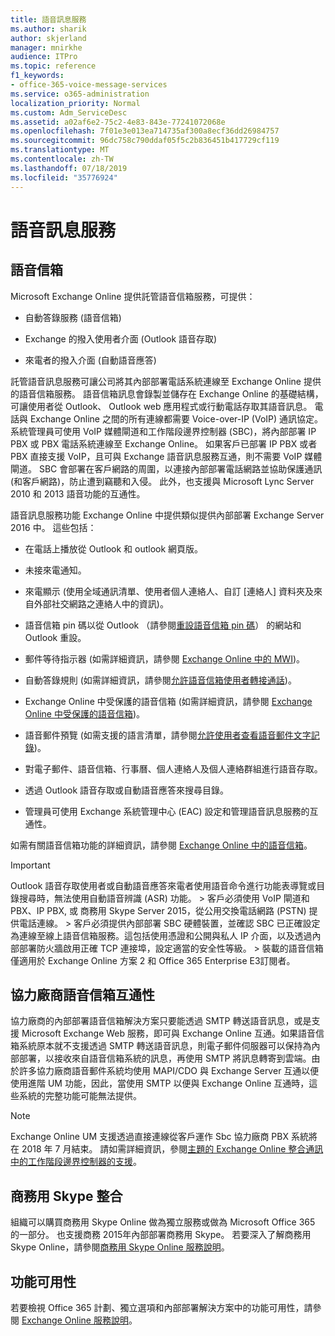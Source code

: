 ```yaml
---
title: 語音訊息服務
ms.author: sharik
author: skjerland
manager: mnirkhe
audience: ITPro
ms.topic: reference
f1_keywords:
- office-365-voice-message-services
ms.service: o365-administration
localization_priority: Normal
ms.custom: Adm_ServiceDesc
ms.assetid: a02af6e2-75c2-4e83-843e-77241072068e
ms.openlocfilehash: 7f01e3e013ea714735af300a8ecf36dd26984757
ms.sourcegitcommit: 96dc758c790ddaf05f5c2b836451b417729cf119
ms.translationtype: MT
ms.contentlocale: zh-TW
ms.lasthandoff: 07/18/2019
ms.locfileid: "35776924"
---
```

# <a name="voice-message-services"></a>語音訊息服務

## <a name="voice-mail"></a>語音信箱

Microsoft Exchange Online 提供託管語音信箱服務，可提供：
  
- 自動答錄服務 (語音信箱)
    
- Exchange 的撥入使用者介面 (Outlook 語音存取)
    
- 來電者的撥入介面 (自動語音應答)
    
託管語音訊息服務可讓公司將其內部部署電話系統連線至 Exchange Online 提供的語音信箱服務。 語音信箱訊息會錄製並儲存在 Exchange Online 的基礎結構，可讓使用者從 Outlook、 Outlook web 應用程式或行動電話存取其語音訊息。 電話與 Exchange Online 之間的所有連線都需要 Voice-over-IP (VoIP) 通訊協定。 系統管理員可使用 VoIP 媒體閘道和工作階段邊界控制器 (SBC)，將內部部署 IP PBX 或 PBX 電話系統連線至 Exchange Online。 如果客戶已部署 IP PBX 或者 PBX 直接支援 VoIP，且可與 Exchange 語音訊息服務互通，則不需要 VoIP 媒體閘道。 SBC 會部署在客戶網路的周圍，以連接內部部署電話網路並協助保護通訊 (和客戶網路)，防止遭到竊聽和入侵。 此外，也支援與 Microsoft Lync Server 2010 和 2013 語音功能的互通性。
  
語音訊息服務功能 Exchange Online 中提供類似提供內部部署 Exchange Server 2016 中。 這些包括：
  
- 在電話上播放從 Outlook 和 outlook 網頁版。
    
- 未接來電通知。
    
- 來電顯示 (使用全域通訊清單、使用者個人連絡人、自訂 [連絡人] 資料夾及來自外部社交網路之連絡人中的資訊)。
    
- 語音信箱 pin 碼以從 Outlook （請參閱[重設語音信箱 pin 碼](https://go.microsoft.com/fwlink/p/?LinkId=286328)） 的網站和 Outlook 重設。
    
- 郵件等待指示器 (如需詳細資訊，請參閱 [Exchange Online 中的 MWI](https://go.microsoft.com/fwlink/p/?LinkId=271794))。 
    
- 自動答錄規則 (如需詳細資訊，請參閱[允許語音信箱使用者轉接通話](https://go.microsoft.com/fwlink/p/?LinkId=271795))。 
    
- Exchange Online 中受保護的語音信箱 (如需詳細資訊，請參閱 [Exchange Online 中受保護的語音信箱](https://go.microsoft.com/fwlink/p/?LinkId=271796))。 
    
- 語音郵件預覽 (如需支援的語言清單，請參閱[允許使用者查看語音郵件文字記錄](https://go.microsoft.com/fwlink/p/?LinkId=271797))。 
    
- 對電子郵件、語音信箱、行事曆、個人連絡人及個人連絡群組進行語音存取。
    
- 透過 Outlook 語音存取或自動語音應答來搜尋目錄。
    
- 管理員可使用 Exchange 系統管理中心 (EAC) 設定和管理語音訊息服務的互通性。
    
如需有關語音信箱功能的詳細資訊，請參閱 [Exchange Online 中的語音信箱](https://go.microsoft.com/fwlink/p/?LinkId=271798)。
  
> [!IMPORTANT]
> Outlook 語音存取使用者或自動語音應答來電者使用語音命令進行功能表導覽或目錄搜尋時，無法使用自動語音辨識 (ASR) 功能。 > 客戶必須使用 VoIP 閘道和 PBX、IP PBX, 或 商務用 Skype Server 2015，從公用交換電話網路 (PSTN) 提供電話連線。 > 客戶必須提供內部部署 SBC 硬體裝置，並確認 SBC 已正確設定為連線至線上語音信箱服務。這包括使用憑證和公開與私人 IP 介面，以及透過內部部署防火牆啟用正確 TCP 連接埠，設定適當的安全性等級。 > 裝載的語音信箱僅適用於 Exchange Online 方案 2 和 Office 365 Enterprise E3訂閱者。 
  
## <a name="third-party-voice-mail-interoperability"></a>協力廠商語音信箱互通性

協力廠商的內部部署語音信箱解決方案只要能透過 SMTP 轉送語音訊息，或是支援 Microsoft Exchange Web 服務，即可與 Exchange Online 互通。如果語音信箱系統原本就不支援透過 SMTP 轉送語音訊息，則電子郵件伺服器可以保持為內部部署，以接收來自語音信箱系統的訊息，再使用 SMTP 將訊息轉寄到雲端。由於許多協力廠商語音郵件系統均使用 MAPI/CDO 與 Exchange Server 互通以便使用進階 UM 功能，因此，當使用 SMTP 以便與 Exchange Online 互通時，這些系統的完整功能可能無法提供。
  
> [!NOTE]
> Exchange Online UM 支援透過直接連線從客戶運作 Sbc 協力廠商 PBX 系統將在 2018 年 7 月結束。 請如需詳細資訊，參閱[主題的 Exchange Online 整合通訊中的工作階段邊界控制器的支援](https://blogs.technet.microsoft.com/exchange/2017/07/18/discontinuation-of-support-for-session-border-controllers-in-exchange-online-unified-messaging/)。 
  
## <a name="skype-for-business-integration"></a>商務用 Skype 整合

組織可以購買商務用 Skype Online 做為獨立服務或做為 Microsoft Office 365 的一部分。 也支援商務 2015年內部部署商務用 Skype。 若要深入了解商務用 Skype Online，請參閱[商務用 Skype Online 服務說明](../skype-for-business-online-service-description/skype-for-business-online-service-description.md)。
  
## <a name="feature-availability"></a>功能可用性

若要檢視 Office 365 計劃、獨立選項和內部部署解決方案中的功能可用性，請參閱 [Exchange Online 服務說明](exchange-online-service-description.md)。
  


